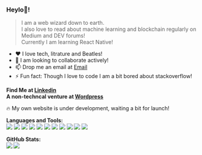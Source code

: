### Heylo👋!

> I am a web wizard down to earth.\
> I also love to read about machine learning and blockchain regularly on Medium and DEV forums!\
> Currently I am learning React Native!

* :heart: I love tech, litrature and Beatles!  
* 👯 I am looking to collaborate actively!
* 📫 Drop me an email at [Email](subhrakanti.dasgupta@gmail.com)
* ⚡ Fun fact: Though I love to code I am a bit bored about stackoverflow!

**Find Me at [Linkedin](https://www.linkedin.com/in/dasgupta002/) </br>
A non-techncal venture at [Wordpress](https://ashadeofmythoughts.wordpress.com/)**

:fire: My own website is under development, waiting a bit for launch!

**Languages and Tools:**\
<code><img src = "https://img.icons8.com/color/48/000000/javascript--v1.png"></code>
<code><img src = "https://img.icons8.com/dusk/48/000000/php-logo.png"/></code>
<code><img src = "https://img.icons8.com/plasticine/48/000000/react.png"></code>
<code><img src = "https://img.icons8.com/color/48/000000/angularjs.png"/></code>
<code><img src = "https://img.icons8.com/color/48/000000/nodejs.png"/></code>
<code><img src = "https://img.icons8.com/color/48/000000/mongodb.png"/></code>
<code><img src = "https://img.icons8.com/color/48/000000/python--v1.png"/></code>
<code><img src = "https://img.icons8.com/color/48/000000/c-plus-plus-logo.png"/></code>
<code><img src = "https://img.icons8.com/color/48/000000/flutter.png"/></code>
<code><img src = "https://img.icons8.com/color/48/000000/kotlin.png"/></code>
<code><img src = "https://img.icons8.com/color/48/000000/tensorflow.png"/></code>

**GitHub Stats:**\
<img align = "left" 
     src = "https://github-readme-stats.vercel.app/api?username=dasgupta002&show_icons=true&include_all_commits=true&theme=material-palenight" />
<img align = "left" 
     src = "https://github-readme-stats.vercel.app/api/top-langs/?username=dasgupta002&layout=compact&theme=material-palenight" />
